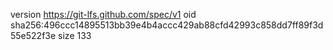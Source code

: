 version https://git-lfs.github.com/spec/v1
oid sha256:496ccc14895513bb39e4b4accc429ab88cfd42993c858dd7ff89f3d55e522f3e
size 133
